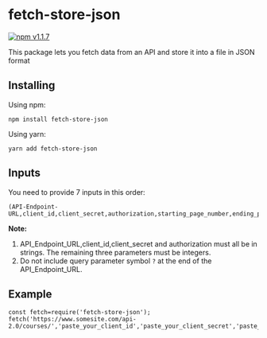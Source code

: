 # fetch-store-json
[![npm v1.1.7](https://img.shields.io/badge/npm-v1.1.7-blue)](https://github.com/nishanthbs1998/fetch-store-json)

This package lets you fetch data from an API and store it into a file in JSON format

## Installing
Using npm:
```
npm install fetch-store-json
```
Using yarn:
```
yarn add fetch-store-json
```

## Inputs
You need to provide 7 inputs in this order:
```
(API-Endpoint-URL,client_id,client_secret,authorization,starting_page_number,ending_page_number,page_size)
```
**Note:** 
1. API_Endpoint_URL,client_id,client_secret and authorization must all be in strings. The remaining three parameters must be integers.
2. Do not include query parameter symbol `?` at the end of the API_Endpoint_URL.

## Example
```
const fetch=require('fetch-store-json');
fetch('https://www.somesite.com/api-2.0/courses/','paste_your_client_id','paste_your_client_secret','paste_your_authorization',1,10,1000);
```
